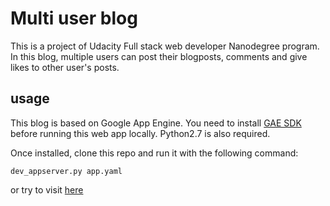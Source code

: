 # Multi user blog

This is a project of Udacity Full stack web developer Nanodegree program.
In this blog, multiple users can post their blogposts, comments and give likes to other user's posts.

## usage
This blog is based on Google App Engine.
You need to install [GAE SDK](https://cloud.google.com/appengine/docs/standard/python/download) before running this web app locally. Python2.7 is also required.

Once installed, clone this repo and run it with the following command:
```
dev_appserver.py app.yaml
```

or try to visit [here]()

